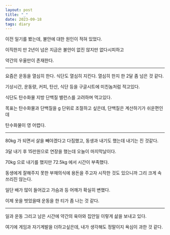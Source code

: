```yaml
---
layout: post
title: "_"
date: 2023-09-18
tags: diary
---
```


이전 일기를 봤는데, 불안에 대한 원인이 적혀 있었다.

이직한지 만 2년이 넘은 지금은 불안이 없진 않지만 없다시피하고

약간의 우울만이 존재한다.

---

요즘은 운동을 열심히 한다. 식단도 열심히 지킨다. 열심히 한지 한 2달 좀 넘은 것 같다.

기상시간, 운동량, 커피, 탄산, 식단 등을 구글시트에 미친놈처럼 적고있다.

식단도 탄수화물 지방 단백질 밸런스를 고려하며 먹고있다.

목표는 탄수화물과 단백질을 g 단위로 조절하고 싶은데, 단백질은 계산하기가 쉬운편인데

탄수화물이 영 어렵다.

--- 

80kg 가 되면서 살을 빼야겠다고 다짐했고, 동생과 내기도 했는데 내기는 진 것같다.

3달 내기 후 15만원으로 연장을 했는데 오늘이 마지막날이다.

70kg 으로 내기를 했지만 72.5kg 에서 시간이 부족했다.

동생에게 잘해주지 못한 부채의식에 용돈을 주고자 시작한 것도 있으니까 그리 크게 속쓰리진 않는다.

일단 배가 많이 들어갔고 가슴과 등 어깨가 확실히 변했다.

이제 옷을 벗었을때 운동을 한 티가 좀 나는 것 같다.

---

일과 운동 그리고 남은 시간에 약간의 육아와 집안일 이렇게 삶을 보내고 있다.

여기에 게임과 자기계발을 더하고싶은데, 내가 생각해도 정말이지 욕심이 과한 것 같다.